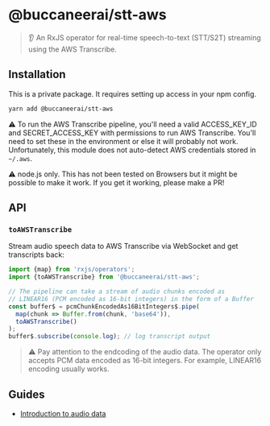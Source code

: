# @buccaneerai/stt-aws
> 👂 An RxJS operator for real-time speech-to-text (STT/S2T) streaming using the AWS Transcribe.

## Installation
This is a private package. It requires setting up access in your npm config.

```bash
yarn add @buccaneerai/stt-aws
```

⚠️ To run the AWS Transcribe pipeline, you'll need a valid ACCESS_KEY_ID and SECRET_ACCESS_KEY with permissions to run AWS Transcribe. You'll need to set these in the environment or else it will probably not work.  Unfortunately, this module does not auto-detect AWS credentials stored in `~/.aws`.

⚠️ node.js only. This has not been tested on Browsers but it might be possible to make it work.  If you get it working, please make a PR!

## API

### `toAWSTranscribe`
Stream audio speech data to AWS Transcribe via WebSocket and get transcripts back:
```js
import {map} from 'rxjs/operators';
import {toAWSTranscribe} from '@buccaneerai/stt-aws';

// The pipeline can take a stream of audio chunks encoded as 
// LINEAR16 (PCM encoded as 16-bit integers) in the form of a Buffer
const buffer$ = pcmChunkEncodedAs16BitIntegers$.pipe(
  map(chunk => Buffer.from(chunk, 'base64')),
  toAWSTranscribe()
);
buffer$.subscribe(console.log); // log transcript output
```

> ⚠️ Pay attention to the endcoding of the audio data.  The operator only accepts PCM data encoded as 16-bit integers. For example, LINEAR16 encoding usually works.

## Guides
- [Introduction to audio data](https://developer.mozilla.org/en-US/docs/Web/Media/Formats/Audio_concepts)
